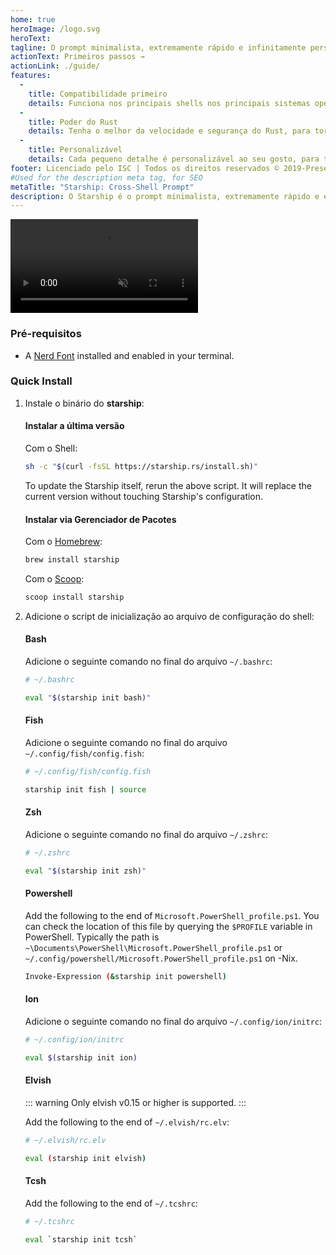 ```yaml
---
home: true
heroImage: /logo.svg
heroText:
tagline: O prompt minimalista, extremamente rápido e infinitamente personalizável para qualquer shell!
actionText: Primeiros passos →
actionLink: ./guide/
features:
  - 
    title: Compatibilidade primeiro
    details: Funciona nos principais shells nos principais sistemas operacionais. Use em qualquer lugar!
  - 
    title: Poder do Rust
    details: Tenha o melhor da velocidade e segurança do Rust, para tornar seu prompt o mais rápido e confiável possível.
  - 
    title: Personalizável
    details: Cada pequeno detalhe é personalizável ao seu gosto, para tornar esse prompt o mínimo possível ou rico em recursos, como você preferir.
footer: Licenciado pelo ISC | Todos os direitos reservados © 2019-Presente | Contribuidores Starship
#Used for the description meta tag, for SEO
metaTitle: "Starship: Cross-Shell Prompt"
description: O Starship é o prompt minimalista, extremamente rápido e extremamente personalizável para qualquer shell! Mostra as informações que você precisa, mantendo-se elegante e minimalista. Instalação rápida disponível para Bash, Fish, ZSH, Ion e Powershell.
---
```


<div class="center">
  <video class="demo-video" muted autoplay loop playsinline>
    <source src="/demo.webm" type="video/webm">
    <source src="/demo.mp4" type="video/mp4">
  </video>
</div>

### Pré-requisitos

- A [Nerd Font](https://www.nerdfonts.com/) installed and enabled in your terminal.

### Quick Install

1. Instale o binário do **starship**:


   #### Instalar a última versão

   Com o Shell:

   ```sh
   sh -c "$(curl -fsSL https://starship.rs/install.sh)"
   ```
   To update the Starship itself, rerun the above script. It will replace the current version without touching Starship's configuration.


   #### Instalar via Gerenciador de Pacotes

   Com o [Homebrew](https://brew.sh/):

   ```sh
   brew install starship
   ```

   Com o [Scoop](https://scoop.sh):

   ```powershell
   scoop install starship
   ```

1. Adicione o script de inicialização ao arquivo de configuração do shell:


   #### Bash

   Adicione o seguinte comando no final do arquivo `~/.bashrc`:

   ```sh
   # ~/.bashrc

   eval "$(starship init bash)"
   ```


   #### Fish

   Adicione o seguinte comando no final do arquivo `~/.config/fish/config.fish`:

   ```sh
   # ~/.config/fish/config.fish

   starship init fish | source
   ```


   #### Zsh

   Adicione o seguinte comando no final do arquivo `~/.zshrc`:

   ```sh
   # ~/.zshrc

   eval "$(starship init zsh)"
   ```


   #### Powershell

   Add the following to the end of `Microsoft.PowerShell_profile.ps1`. You can check the location of this file by querying the `$PROFILE` variable in PowerShell. Typically the path is `~\Documents\PowerShell\Microsoft.PowerShell_profile.ps1` or `~/.config/powershell/Microsoft.PowerShell_profile.ps1` on -Nix.

   ```sh
   Invoke-Expression (&starship init powershell)
   ```


   #### Ion

   Adicione o seguinte comando no final do arquivo `~/.config/ion/initrc`:

   ```sh
   # ~/.config/ion/initrc

   eval $(starship init ion)
   ```

   #### Elvish

   ::: warning Only elvish v0.15 or higher is supported. :::

   Add the following to the end of `~/.elvish/rc.elv`:

   ```sh
   # ~/.elvish/rc.elv

   eval (starship init elvish)
   ```


   #### Tcsh

   Add the following to the end of `~/.tcshrc`:

   ```sh
   # ~/.tcshrc

   eval `starship init tcsh`
   ```
